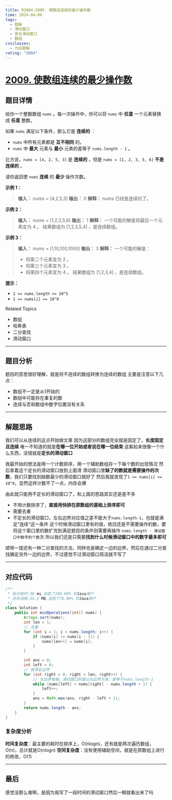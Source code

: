 ```yaml
---
title: R2084-2009. 使数组连续的最少操作数
time: 2024-04-08
tags:
  - 题解
  - 滑动窗口
  - 变长滑动窗口
  - 数组
cssclasses:
  - 力扣题解
rating: "2084"
---
```

# [2009. 使数组连续的最少操作数](https://leetcode.cn/problems/minimum-number-of-operations-to-make-array-continuous/)
## 题目详情

给你一个整数数组 `nums` 。每一次操作中，你可以将 `nums` 中 **任意** 一个元素替换成 **任意** 整数。

如果 `nums` 满足以下条件，那么它是 **连续的** ：

- `nums` 中所有元素都是 **互不相同** 的。
- `nums` 中 **最大** 元素与 **最小** 元素的差等于 `nums.length - 1` 。

比方说，`nums = [4, 2, 5, 3]` 是 **连续的** ，但是 `nums = [1, 2, 3, 5, 6]` **不是连续的** 。

请你返回使 `nums` **连续** 的 **最少** 操作次数。

**示例 1：**

> **输入：** nums = [4,2,5,3]
> **输出：** 0
> **解释：** nums 已经是连续的了。

**示例 2：**

> **输入：** nums = [1,2,3,5,6]
> **输出：** 1
> **解释：** 一个可能的解是将最后一个元素变为 4 。
> 结果数组为 [1,2,3,5,4] ，是连续数组。

**示例 3：**

> **输入：** nums = [1,10,100,1000]
> **输出：** 3
> **解释：** 一个可能的解是：
>
> - 将第二个元素变为 2 。
> - 将第三个元素变为 3 。
> - 将第四个元素变为 4 。
>   结果数组为 [1,2,3,4] ，是连续数组。

**提示：**
- `1 <= nums.length <= 10^5`
- `1 <= nums[i] <= 10^9`

Related Topics
- 数组
- 哈希表
- 二分查找
- 滑动窗口

---
## 题目分析

题目的意思很好理解，就是将不连续的数组转换为连续的数组
主要是注意以下几点：
- 数组不一定是从1开始的
- 数组中可能存在重复的数
- 连续与否和数组中数字位置没有关系

---
## 解题思路

我们可以从连续的这点开始做文章
因为这部分的数组完全就是固定了，**长度固定且连续**
唯一不知道的就是**在哪一位开始或者说在哪一位结束**
这看起来很像一个什么东西，没错就是**定长的滑动窗口**

我最开始的想法是用一个计数排序，用一个辅助数组存一下每个数的出现情况
然后拿着这个定长的滑动窗口放到上面滑
滑动窗口里**缺了的数就是需要操作的次数**，我们只要找到缺数最少的滑动窗口就好了
然后我就发现了`1 <= nums[i] <= 10^9`，显然这样计数不了一点，内存会爆

由此就只能用不定长的滑动窗口了，和上面的思路其实还是差不多
- 不用计数排序了，**直接用快排在原数组的基础上排序即可**
- 需要去重
- 不定长的滑动窗口，左右边界对应值之差不能大于`nums.length-1`，也就是满足”连续“这一条件
这个时候滑动窗口里有的值，依旧还是不需要操作的数，要将这个窗口里的数扩充到满足题目的条件则需要再操作 `nums.length - 滑动窗口中数字的个数`次
所以我们还是只需要**找到什么时候滑动窗口中的数字最多即可**

顺带一提还有一种二分查找的方法，同样也是确定一边的边界，然后在通过二分查找确定另外一边的边界，不过感觉不过滑动窗口简洁就不写了

---
## 对应代码

```java
/**
 * 执行耗时:38 ms,击败了100.00% 的Java用户
 * 内存消耗:55.3 MB,击败了76.09% 的Java用户
 */
class Solution {
	public int minOperations(int[] nums) {
		Arrays.sort(nums);
		int len = 1;
		// 去重
		for (int i = 1; i < nums.length; i++) {
			if (nums[i] != nums[i - 1]) {
				nums[len++] = nums[i];
			}
		}

		int ans = 0;
		int left = 0;
		// 枚举右边界
		for (int right = 0; right < len; right++) {
			// 左边界收缩，滑动窗口的值以右边界为准，差等于nums.length-1
			while (nums[left] < nums[right] - nums.length + 1) {
				left++;
			}
			ans = Math.max(ans, right - left + 1);
		}
		return nums.length - ans;
	}
}
```

### 复杂度分析
**时间复杂度**：最主要的耗时在排序上，O(nlogn)，还有就是两次遍历数组，O(n)，总计就是O(nlogn)
**空间复杂度**：没有使用辅助空间，就是在原数组上进行的修改，O(1)

---
## 最后

感觉没那么难啊，是因为我写了一段时间的滑动窗口然后一眼就看出来了吗

